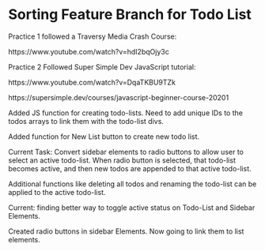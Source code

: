 <h1>Sorting Feature Branch for Todo List</h1>

Practice 1 followed a Traversy Media Crash Course:

<p>
https://www.youtube.com/watch?v=hdI2bqOjy3c
</p>
Practice 2 Followed Super Simple Dev JavaScript tutorial:
<p>
https://www.youtube.com/watch?v=DqaTKBU9TZk
</p>
<p>
https://supersimple.dev/courses/javascript-beginner-course-20201
</p>

Added JS function for creating todo-lists. Need to add unique IDs to the todos arrays to link them with the todo-list divs.

Added function for New List button to create new todo list.

Current Task: Convert sidebar elements to radio buttons to allow user to select an active todo-list.
When radio button is selected, that todo-list becomes active, and then new todos are appended to that active todo-list.

Additional functions like deleting all todos and renaming the todo-list can be applied to the active todo-list.

Current: finding better way to toggle active status on Todo-List and Sidebar Elements.

Created radio buttons in sidebar Elements. Now going to link them to list elements.
